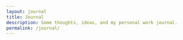 ```yaml
---
layout: journal
title: Journal
description: Some thoughts, ideas, and my personal work journal.
permalink: /journal/
---
```



